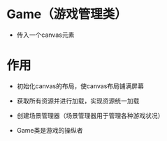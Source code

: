 # Game（游戏管理类）

- 传入一个canvas元素

# 作用
- 初始化canvas的布局，使canvas布局铺满屏幕
- 获取所有资源并进行加载，实现资源统一加载
- 创建场景管理器（场景管理器用于管理各种游戏状况）

- Game类是游戏的操纵者
